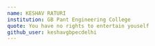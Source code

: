 ```yaml
---
name: KESHAV RATURI
institution: GB Pant Engineering College
quote: You have no rights to entertain youself
github_user: keshavgbpecdelhi
---
```

